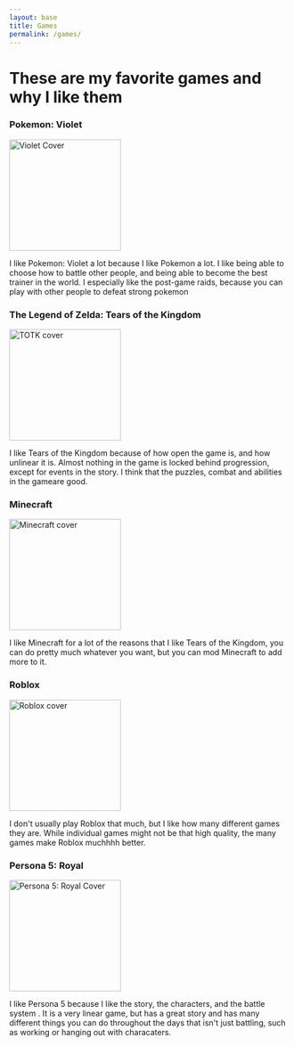 ```yaml
---
layout: base
title: Games
permalink: /games/
---
```

<style>
$primary-font: Helvetica, sans-serif
</style>
<h1> These are my favorite games and why I like them</h1>
<h3> Pokemon: Violet</h3>
<img src ="https://github.com/user-attachments/assets/6ce31853-d833-4f9f-8bdd-3db09af1c384" alt = "Violet Cover" height = 200px>
<p>I like Pokemon: Violet a lot because I like Pokemon a lot. I like being able to choose how to battle other people, and being able to become the best trainer in the world. I especially like the post-game raids, because you can play with other people to defeat strong pokemon</p>
<h3>The Legend of Zelda: Tears of the Kingdom</h3>
<img src = "https://github.com/user-attachments/assets/f5e5f822-9e25-472e-9c63-6b85abf65356" alt = "TOTK cover" height = 200px>
<p>I like Tears of the Kingdom because of how open the game is, and how unlinear it is. Almost nothing in the game is locked behind progression, except for events in the story. I think that the puzzles, combat and abilities in the gameare good.</p>
<h3>Minecraft</h3>
<img src = "https://github.com/user-attachments/assets/f2f527f6-92b0-47ff-b05d-533c4ae15c67" alt = "Minecraft cover" height = 200px>
<p>I like Minecraft for a lot of the reasons that I like Tears of the Kingdom, you can do pretty much whatever you want, but you can mod Minecraft to add more to it.</p>
<h3>Roblox</h3>
<img src = "https://github.com/user-attachments/assets/19872854-90dd-4b00-a2fa-8f9d5db9f9e0" alt = "Roblox cover" height = 200px>
<p>I don't usually play Roblox that much, but I like how many different games they are. While individual games might not be that high quality, the many games make Roblox muchhhh better.</p> 
<h3>Persona 5: Royal</h3>
<img src = "https://github.com/user-attachments/assets/85aeb1ae-afdf-421c-b845-a30581363220" alt = "Persona 5: Royal Cover" height = 200px>
<p>I like Persona  5 because I like the story, the characters, and the battle system . It is a very linear game, but has a great story and has many different things you can do throughout the days that isn't just battling, such as working or hanging out with characaters.</p>
